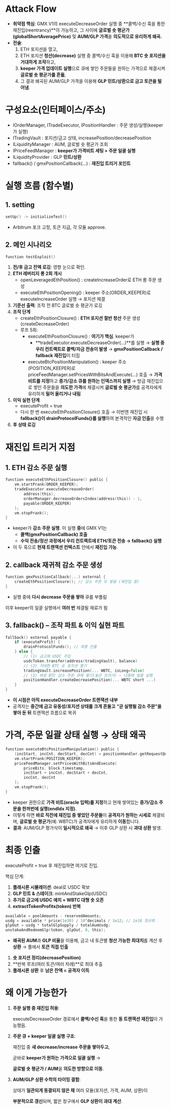 # Attack Flow

- **취약점 핵심**: GMX V1의 executeDecreaseOrder 실행 중 **콜백/수신 훅을 통한 재진입(reentrancy)**이 가능하고, 그 사이에 **글로벌 숏 평균가(globalShortAveragePrice)** 및 **AUM/GLP 가격**을 **의도적으로 유리하게 왜곡.**
- **전술**:
  1. ETH 포지션을 열고,
  2. ETH 포지션 **청산(decrease)** 실행 중 콜백/수신 훅을 이용해 **BTC 숏 포지션을 거대하게 조작**하고,
  3. **keeper 가격 업데이트 실행**으로 큐에 쌓인 주문들을 원하는 가격으로 체결시켜 **글로벌 숏 평균가를 흔듦**,
  4. 그 결과 왜곡된 AUM/GLP 가격을 이용해 **GLP 민트/상환으로 금고 토큰을 털어냄**.

# **구성요소(인터페이스/주소)**

- IOrderManager, ITradeExecutor, IPositionHandler : 주문 생성/실행(keeper가 실행)
- ITradingVault : 포지션/금고 상태, increasePosition/decreasePosition
- ILiquidityManager : AUM, 글로벌 숏 평균가 조회
- IPriceFeedManager : **keeper가 가격비트 세팅 + 주문 일괄 실행**
- ILiquidityProvider : GLP **민트/상환**
- fallback() / gmxPositionCallback(...) : **재진입 트리거 포인트**

# **실행 흐름 (함수별)**

## 1. setting

```go
setUp() -> initializeTest()
```

- Arbitrum 포크 고정, 토큰 지급, 각 모듈 approve.

## 2. 메인 시나리오

```go
function testExploit()
```

1. **전/후 금고 잔액 로깅**: 영향 눈으로 확인.
2. **ETH 레버리지 롱 2회 개시**
   - openLeveragedEthPosition() : createIncreaseOrder로 ETH 롱 주문 생성
   - executeEthPositionOpening() : keeper 주소(ORDER_KEEPER)로 executeIncreaseOrder 실행 → 포지션 체결
3. **기준선 출력**: 조작 전 BTC 글로벌 숏 평균가 로깅
4. **조작 단계**
   - createEthPositionClosure() : **ETH 포지션 절반 청산** 주문 생성 (createDecreaseOrder)
   - 루프 5회:
     - executeEthPositionClosure() : **여기가 핵심**. keeper가
       - **tradeExecutor.executeDecreaseOrder(...)**를 실행
         → **실행 중 우리 컨트랙트로 콜백/자금 전송이 발생**
         → **gmxPositionCallback / fallback 재진입**이 터짐
     - executeBtcPositionManipulation() : keeper 주소(POSITION_KEEPER)로
       priceFeedManager.setPricesWithBitsAndExecute(...) 호출
       → **가격 비트를 지정**하고 **증가/감소 큐를 원하는 인덱스까지 실행**
       → 방금 재진입으로 쌓인 주문들을 **의도한 가격**에 체결시켜
       **글로벌 숏 평균가**를 공격자에게 유리하게 **밀어 올리거나 내림**
5. **이익 실현 단계**
   - executeProfit = true
   - 다시 한 번 executeEthPositionClosure() 호출
     → 이번엔 재진입 시 **fallback()이 drainProtocolFunds()를 실행**하여 본격적인 **자금 인출**을 수행
6. **후 상태 로깅**

# 재진입 트리거 지점

## 1. ETH 감소 주문 실행

```go
function executeEthPositionClosure() public {
    vm.startPrank(ORDER_KEEPER);
    tradeExecutor.executeDecreaseOrder(
        address(this),
        orderManager.decreaseOrdersIndex(address(this)) - 1,
        payable(ORDER_KEEPER)
    );
    vm.stopPrank();
}
```

- keeper가 **감소 주문 실행**. 이 실행 **중**에 GMX V1는
  - **콜백(gmxPositionCallback) 호출**
  - **수익 전송/정산 과정에서 우리 컨트랙트에 ETH/토큰 전송 → fallback() 실행**
- 이 두 훅으로 **현재 트랜잭션 컨텍스트** 안에서 **재진입 가능**.

## 2. callback 재귀적 감소 주문 생성

```go
function gmxPositionCallback(...) external {
    createEthPositionClosure(); // 감소 주문 또 쌓음 (재진입 중)
}
```

- 실행 중에 **다시 decrease 주문을 쌓아** 큐를 부풀림

이후 keeper의 일괄 실행에서 **여러 번** 체결될 재료가 됨

## **3. fallback() – 조작 파트 & 이익 실현 파트**

```go
fallback() external payable {
    if (executeProfit) {
        drainProtocolFunds(); // 최종 인출
    } else {
        // (1) 금고에 USDC 주입
        usdcToken.transfer(address(tradingVault), balance)
        // (2) 거대한 BTC 숏 포지션 열기
        tradingVault.increasePosition(... WBTC, isLong=false)
        // (3) 바로 BTC 감소 주문 큐에 쌓기(높은 트리거) – 나중에 일괄 실행
        positionHandler.createDecreasePosition(... WBTC short ...)
    }
}
```

- **이 시점은 아직 executeDecreaseOrder 트랜잭션 내부**
- 공격자는 **중간에 금고 유동성/포지션 상태를 크게 흔들고**
  **“곧 실행될 감소 주문”을 쌓아 둔 뒤** 트랜잭션 흐름으로 복귀

# 가격, 주문 일괄 상태 실행 → 상태 왜곡

```go
function executeBtcPositionManipulation() public {
    (incStart, incCnt, decStart, decCnt) = positionHandler.getRequestQueueLengths();
    vm.startPrank(POSITION_KEEPER);
    priceFeedManager.setPricesWithBitsAndExecute(
        priceBits, block.timestamp,
        incStart + incCnt, decStart + decCnt,
        incCnt, decCnt
    );
    vm.stopPrank();
}
```

- keeper 권한으로 **가격 비트(oracle 입력)를 지정**하고
  현재 쌓여있는 **증가/감소 주문을 한꺼번에 실행(endIdx 지정)**.
- 이렇게 하면 **바로 직전에 재진입 중 쌓았던 주문들**이
  **공격자가 원하는 시세로** 체결되며,
  **글로벌 숏 평균가**(예: WBTC)가 공격자에게 유리하게 **이동**합니다.
- **결과**: AUM/GLP 평가식이 **일시적으로 왜곡** → 이후 GLP 상환 시 **과대 상환** 발생.

# 최종 인출

executeProfit = true 후 재진입하면 여기로 진입.

핵심 단계:

1. **플래시론 시뮬레이션**: deal로 USDC 확보
2. **GLP 민트 & 스테이크**: mintAndStakeGlp(USDC)
3. **추가로 금고에 USDC 예치 + WBTC 대형 숏 오픈**
4. **extractTokenProfits(token) 반복**

```go
available = poolAmounts - reservedAmounts;
usdg = available * price(1e30) / 10^decimals / 1e12; // 1e18 정규화
glpOut = usdg * totalGlpSupply / totalAumUsdg;
unstakeAndRedeemGlp(token, glpOut, 0, this);
```

- **왜곡된 AUM**과 **GLP 비율**을 이용해,
  금고 내 토큰별 **청산 가능한 최대치**를 계산 후 **상환**
  → 풀에서 **토큰 직접 인출**

1. **숏 포지션 정리(decreasePosition)**
2. **반복 루프(여러 토큰/여러 차례)**로 최대 추출
3. **플래시론 상환** 후 **남은 잔액 = 공격자 이득**

# **왜 이게 가능한가**

1. **주문 실행 중 재진입 허용**:

   executeDecreaseOrder 경로에서 **콜백/수신 훅**을 통한 **동 트랜잭션 재진입**이 가능했음.

2. **주문 큐 + keeper 일괄 실행 구조**:

   재진입 중 **새 decrease/increase 주문을 쌓아두고**,

   곧바로 **keeper가 원하는 가격으로 일괄 실행** →

   **글로벌 숏 평균가 / AUM**을 **의도한 방향으로 이동**.

3. **AUM/GLP 상환 수학의 타이밍 결함**:

   상태가 **일관되게 동결되지 않은 채** 여러 모듈(포지션, 가격, AUM, 상환)이

   **부분적으로 갱신**되며, 짧은 창구에서 **GLP 상환이 과대 계산**.
